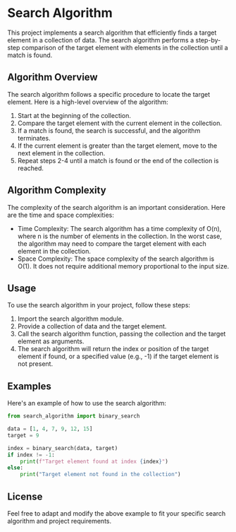# Search Algorithm

This project implements a search algorithm that efficiently finds a target element in a collection of data. The search algorithm performs a step-by-step comparison of the target element with elements in the collection until a match is found.

## Algorithm Overview

The search algorithm follows a specific procedure to locate the target element. Here is a high-level overview of the algorithm:

1. Start at the beginning of the collection.
2. Compare the target element with the current element in the collection.
3. If a match is found, the search is successful, and the algorithm terminates.
4. If the current element is greater than the target element, move to the next element in the collection.
5. Repeat steps 2-4 until a match is found or the end of the collection is reached.

## Algorithm Complexity

The complexity of the search algorithm is an important consideration. Here are the time and space complexities:

- Time Complexity: The search algorithm has a time complexity of O(n), where n is the number of elements in the collection. In the worst case, the algorithm may need to compare the target element with each element in the collection.
- Space Complexity: The space complexity of the search algorithm is O(1). It does not require additional memory proportional to the input size.

## Usage

To use the search algorithm in your project, follow these steps:

1. Import the search algorithm module.
2. Provide a collection of data and the target element.
3. Call the search algorithm function, passing the collection and the target element as arguments.
4. The search algorithm will return the index or position of the target element if found, or a specified value (e.g., -1) if the target element is not present.

## Examples

Here's an example of how to use the search algorithm:

```python
from search_algorithm import binary_search

data = [1, 4, 7, 9, 12, 15]
target = 9

index = binary_search(data, target)
if index != -1:
    print(f"Target element found at index {index}")
else:
    print("Target element not found in the collection")
```

## License

Feel free to adapt and modify the above example to fit your specific search algorithm and project requirements.
